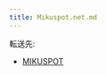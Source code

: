 ```yaml
---
title: Mikuspot.net.md
---
```

<div>

転送先:

-   [MIKUSPOT](/MIKUSPOT "MIKUSPOT")

</div>

<div>

</div>
